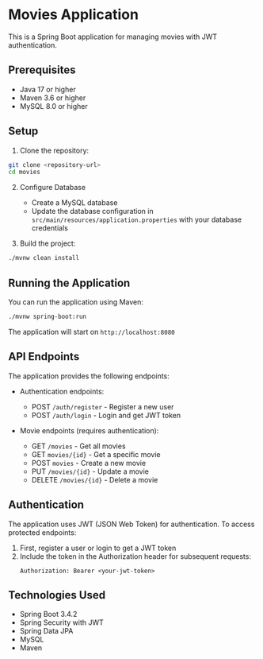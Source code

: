# Movies Application

This is a Spring Boot application for managing movies with JWT authentication.

## Prerequisites

- Java 17 or higher
- Maven 3.6 or higher
- MySQL 8.0 or higher

## Setup

1. Clone the repository:
```bash
git clone <repository-url>
cd movies
```

2. Configure Database
   - Create a MySQL database
   - Update the database configuration in `src/main/resources/application.properties` with your database credentials

3. Build the project:
```bash
./mvnw clean install
```

## Running the Application

You can run the application using Maven:

```bash
./mvnw spring-boot:run
```

The application will start on `http://localhost:8080`

## API Endpoints

The application provides the following endpoints:

- Authentication endpoints:
  - POST `/auth/register` - Register a new user
  - POST `/auth/login` - Login and get JWT token

- Movie endpoints (requires authentication):
  - GET `/movies` - Get all movies
  - GET `movies/{id}` - Get a specific movie
  - POST `movies` - Create a new movie
  - PUT `/movies/{id}` - Update a movie
  - DELETE `/movies/{id}` - Delete a movie

## Authentication

The application uses JWT (JSON Web Token) for authentication. To access protected endpoints:

1. First, register a user or login to get a JWT token
2. Include the token in the Authorization header for subsequent requests:
   ```
   Authorization: Bearer <your-jwt-token>
   ```

## Technologies Used

- Spring Boot 3.4.2
- Spring Security with JWT
- Spring Data JPA
- MySQL
- Maven
